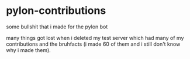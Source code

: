 # pylon-contributions
some bullshit that i made for the pylon bot

many things got lost when i deleted my test server which had many of my contributions and the bruhfacts (i made 60 of them and i still don't know why i made them).
